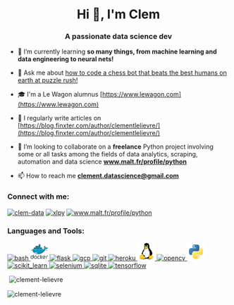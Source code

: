 <h1 align="center">Hi 👋, I'm Clem</h1>
<h3 align="center">A passionate data science dev</h3>

- 🔭 I’m currently learning **so many things, from machine learning and data engineering to neural nets!**

- 💬 Ask me about [how to code a chess bot that beats the best humans on earth at puzzle rush!](https://github.com/Clement-Lelievre/puzzle_rush_bot_OOP)

- 🎓 I'm a Le Wagon alumnus [https://www.lewagon.com](https://www.lewagon.com)

- 📝 I regularly write articles on [https://blog.finxter.com/author/clementlelievre/](https://blog.finxter.com/author/clementlelievre/)

- 👯 I’m looking to collaborate on a **freelance** Python project involving some or all tasks among the fields of data analytics, scraping, automation and data science **www.malt.fr/profile/python**

- 📫 How to reach me **clement.datascience@gmail.com**

<h3 align="left">Connect with me:</h3>
<p align="left">
<a href="https://linkedin.com/in/clem-data" target="blank"><img align="center" src="https://raw.githubusercontent.com/rahuldkjain/github-profile-readme-generator/master/src/images/icons/Social/linked-in-alt.svg" alt="clem-data" height="30" width="40" /></a>
<a href="https://kaggle.com/xlpy" target="blank"><img align="center" src="https://raw.githubusercontent.com/rahuldkjain/github-profile-readme-generator/master/src/images/icons/Social/kaggle.svg" alt="xlpy" height="30" width="40" /></a>
<a href="https://www.malt.fr/profile/python" target="blank"><img align="center" src="https://raw.githubusercontent.com/rahuldkjain/github-profile-readme-generator/master/src/images/icons/Social/youtube.svg" alt="www.malt.fr/profile/python" height="30" width="40" /></a>
</p>

<h3 align="left">Languages and Tools:</h3>
<p align="left"> <a href="https://www.gnu.org/software/bash/" target="_blank"> <img src="https://www.vectorlogo.zone/logos/gnu_bash/gnu_bash-icon.svg" alt="bash" width="40" height="40"/> </a> <a href="https://www.docker.com/" target="_blank"> <img src="https://raw.githubusercontent.com/devicons/devicon/master/icons/docker/docker-original-wordmark.svg" alt="docker" width="40" height="40"/> </a> <a href="https://flask.palletsprojects.com/" target="_blank"> <img src="https://www.vectorlogo.zone/logos/pocoo_flask/pocoo_flask-icon.svg" alt="flask" width="40" height="40"/> </a> <a href="https://cloud.google.com" target="_blank"> <img src="https://www.vectorlogo.zone/logos/google_cloud/google_cloud-icon.svg" alt="gcp" width="40" height="40"/> </a> <a href="https://git-scm.com/" target="_blank"> <img src="https://www.vectorlogo.zone/logos/git-scm/git-scm-icon.svg" alt="git" width="40" height="40"/> </a> <a href="https://heroku.com" target="_blank"> <img src="https://www.vectorlogo.zone/logos/heroku/heroku-icon.svg" alt="heroku" width="40" height="40"/> </a> <a href="https://www.linux.org/" target="_blank"> <img src="https://raw.githubusercontent.com/devicons/devicon/master/icons/linux/linux-original.svg" alt="linux" width="40" height="40"/> </a> <a href="https://opencv.org/" target="_blank"> <img src="https://www.vectorlogo.zone/logos/opencv/opencv-icon.svg" alt="opencv" width="40" height="40"/> </a> <a href="https://www.python.org" target="_blank"> <img src="https://raw.githubusercontent.com/devicons/devicon/master/icons/python/python-original.svg" alt="python" width="40" height="40"/> </a> <a href="https://scikit-learn.org/" target="_blank"> <img src="https://upload.wikimedia.org/wikipedia/commons/0/05/Scikit_learn_logo_small.svg" alt="scikit_learn" width="40" height="40"/> </a> <a href="https://www.selenium.dev" target="_blank"> <img src="https://raw.githubusercontent.com/detain/svg-logos/780f25886640cef088af994181646db2f6b1a3f8/svg/selenium-logo.svg" alt="selenium" width="40" height="40"/> </a> <a href="https://www.sqlite.org/" target="_blank"> <img src="https://www.vectorlogo.zone/logos/sqlite/sqlite-icon.svg" alt="sqlite" width="40" height="40"/> </a> <a href="https://www.tensorflow.org" target="_blank"> <img src="https://www.vectorlogo.zone/logos/tensorflow/tensorflow-icon.svg" alt="tensorflow" width="40" height="40"/> </a> </p>

<p>&nbsp;<img align="center" src="https://github-readme-stats.vercel.app/api?username=clement-lelievre&show_icons=true&locale=en" alt="clement-lelievre" /></p>

<p><img align="center" src="https://github-readme-streak-stats.herokuapp.com/?user=clement-lelievre&" alt="clement-lelievre" /></p>

